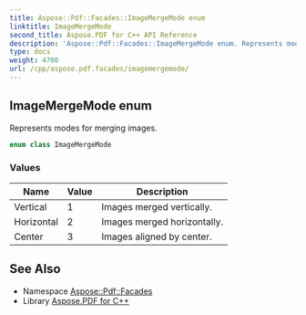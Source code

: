 ```yaml
---
title: Aspose::Pdf::Facades::ImageMergeMode enum
linktitle: ImageMergeMode
second_title: Aspose.PDF for C++ API Reference
description: 'Aspose::Pdf::Facades::ImageMergeMode enum. Represents modes for merging images in C++.'
type: docs
weight: 4700
url: /cpp/aspose.pdf.facades/imagemergemode/
---
```

## ImageMergeMode enum


Represents modes for merging images.

```cpp
enum class ImageMergeMode
```

### Values

| Name | Value | Description |
| --- | --- | --- |
| Vertical | 1 | Images merged vertically. |
| Horizontal | 2 | Images merged horizontally. |
| Center | 3 | Images aligned by center. |

## See Also

* Namespace [Aspose::Pdf::Facades](../)
* Library [Aspose.PDF for C++](../../)

